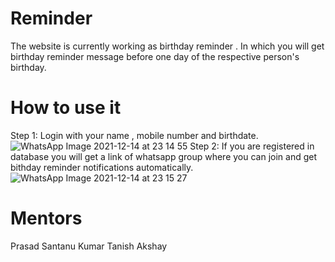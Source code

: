 # Reminder
The website is currently working as birthday reminder . In which you will get birthday reminder message before one day of the respective person's birthday.


# How to use it
Step 1: Login with your name , mobile number and birthdate.
![WhatsApp Image 2021-12-14 at 23 14 55](https://user-images.githubusercontent.com/81550605/146068068-afe1503d-f1d4-4896-828c-aee579a0e678.jpeg)
Step 2: If you are registered in database you will get a link of whatsapp group where you can join and get bithday reminder notifications automatically.
![WhatsApp Image 2021-12-14 at 23 15 27](https://user-images.githubusercontent.com/81550605/146068320-2eb099d3-0b4e-4bd8-9128-3d4c2060ed32.jpeg)

# Mentors
Prasad 
Santanu Kumar
Tanish
Akshay

